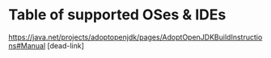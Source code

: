 # Table of supported OSes & IDEs

https://java.net/projects/adoptopenjdk/pages/AdoptOpenJDKBuildInstructions#Manual [dead-link]